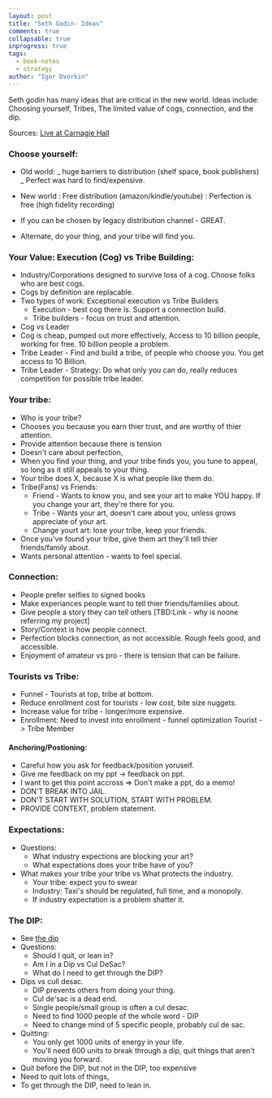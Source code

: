 ```yaml
---
layout: post
title: "Seth Godin- Ideas"
comments: true
collapsable: true
inprogress: true
tags:
  - book-notes
  - strategy
author: "Igor Dvorkin"
---
```


Seth godin has many ideas that are critical in the new world. Ideas include: Choosing yourself, Tribes, The limited value of cogs, connection, and the dip.

Sources:
[Live at Carnagie Hall](https://vimeo.com/155069902)

### Choose yourself:

- Old world:
  _ huge barriers to distribution (shelf space, book publishers)
  _ Perfect was hard to find/expensive.
- New world
  : Free distribution (amazon/kindle/youtube)
  : Perfection is free (high fidelity recording)

- If you can be chosen by legacy distribution channel - GREAT.
- Alternate, do your thing, and your tribe will find you.

### Your Value: Execution (Cog) vs Tribe Building:

- Industry/Corporations designed to survive loss of a cog. Choose folks who are best cogs.
- Cogs by definition are replacable.
- Two types of work: Exceptional execution vs Tribe Builders
  - Execution - best cog there is. Support a connection build.
  - Tribe builders - focus on trust and attention.
- Cog vs Leader
- Cog is cheap, pumped out more effectively, Access to 10 billion people, working for free. 10 billion people a problem.
- Tribe Leader - Find and build a tribe, of people who choose you. You get access to 10 Billion.
- Tribe Leader - Strategy: Do what only you can do, really reduces competition for possible tribe leader.

### Your tribe:

- Who is your tribe?
- Chooses you because you earn thier trust, and are worthy of thier attention.
- Provide attention because there is tension
- Doesn't care about perfection,
- When you find your thing, and your tribe finds you, you tune to appeal, so long as it still appeals to your thing.
- Your tribe does X, because X is what people like them do.
- Tribe(Fans) vs Friends:
  - Friend - Wants to know you, and see your art to make YOU happy. If you change your art, they're there for you.
  - Tribe - Wants your art, doesn't care about you, unless grows appreciate of your art.
  - Change yourt art: lose your tribe, keep your friends.
- Once you've found your tribe, give them art they'll tell thier friends/family about.
- Wants personal attention - wants to feel special.

### Connection:

- People prefer selfies to signed books
- Make experiances people want to tell thier friends/families about.
- Give people a story they can tell others [TBD:Link - why is noone referring my project]
- Story/Context is how people connect.
- Perfection blocks connection, as not accessible. Rough feels good, and accessible.
- Enjoyment of amateur vs pro - there is tension that can be failure.

### Tourists vs Tribe:

- Funnel - Tourists at top, tribe at bottom.
- Reduce enrollment cost for tourists - low cost, bite size nuggets.
- Increase value for tribe - longer/more expensive.
- Enrollment: Need to invest into enrollment - funnel optimization Tourist -> Tribe Member

#### Anchoring/Postioning:

- Careful how you ask for feedback/position yoruself.
- Give me feedback on my ppt -> feedback on ppt.
- I want to get this point accross => Don't make a ppt, do a memo!
- DON'T BREAK INTO JAIL.
- DON'T START WITH SOLUTION, START WITH PROBLEM.
- PROVIDE CONTEXT, problem statement.

### Expectations:

- Questions:
  - What industry expections are blocking your art?
  - What expectations does your tribe have of you?
- What makes your tribe your tribe vs What protects the industry.
  - Your tribe: expect you to swear
  - Industry: Taxi's should be regulated, full time, and a monopoly.
  - If industry expectation is a problem shatter it.

### The DIP:

- See [the dip](/the-dip)
- Questions:
  - Should I quit, or lean in?
  - Am I in a Dip vs Cul DeSac?
  - What do I need to get through the DIP?
- Dips vs cull desac.
  - DIP prevents others from doing your thing.
  - Cul de'sac is a dead end.
  - Single people/small group is often a cul desac.
  - Need to find 1000 people of the whole word - DIP
  - Need to change mind of 5 specific people, probably cul de sac.
- Quitting:
  - You only get 1000 units of energy in your life.
  - You'll need 600 units to break through a dip, quit things that aren't moving you forward.
- Quit before the DIP, but not in the DIP, too expensive
- Need to quit lots of things,
- To get through the DIP, need to lean in.
